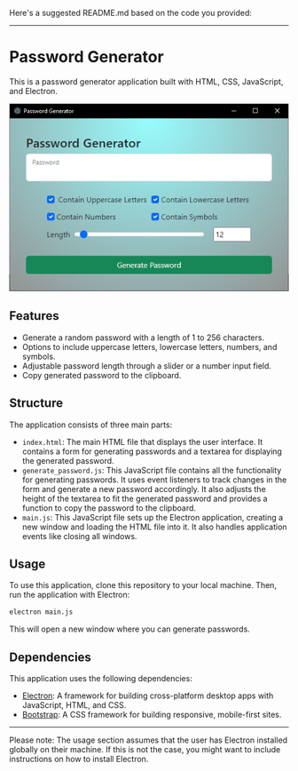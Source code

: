 Here's a suggested README.md based on the code you provided:

---

# Password Generator

This is a password generator application built with HTML, CSS, JavaScript, and Electron.

![](src/bin/imgs/password%20generator.png)

## Features

- Generate a random password with a length of 1 to 256 characters.
- Options to include uppercase letters, lowercase letters, numbers, and symbols.
- Adjustable password length through a slider or a number input field.
- Copy generated password to the clipboard.

## Structure

The application consists of three main parts:

- `index.html`: The main HTML file that displays the user interface. It contains a form for generating passwords and a textarea for displaying the generated password.
- `generate_password.js`: This JavaScript file contains all the functionality for generating passwords. It uses event listeners to track changes in the form and generate a new password accordingly. It also adjusts the height of the textarea to fit the generated password and provides a function to copy the password to the clipboard.
- `main.js`: This JavaScript file sets up the Electron application, creating a new window and loading the HTML file into it. It also handles application events like closing all windows.

## Usage

To use this application, clone this repository to your local machine. Then, run the application with Electron:

```sh
electron main.js
```

This will open a new window where you can generate passwords.

## Dependencies

This application uses the following dependencies:

- [Electron](https://www.electronjs.org/): A framework for building cross-platform desktop apps with JavaScript, HTML, and CSS.
- [Bootstrap](https://getbootstrap.com/): A CSS framework for building responsive, mobile-first sites.

---

Please note: The usage section assumes that the user has Electron installed globally on their machine. If this is not the case, you might want to include instructions on how to install Electron.
